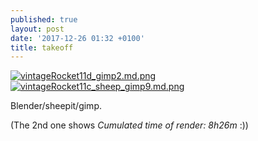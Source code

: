 ```yaml
---
published: true
layout: post
date: '2017-12-26 01:32 +0100'
title: takeoff
---
```

[![vintageRocket11d_gimp2.md.png](https://cdn.scrot.moe/images/2017/12/26/vintageRocket11d_gimp2.md.png)](https://cdn.scrot.moe/images/2017/12/26/vintageRocket11d_gimp2.png)
[![vintageRocket11c_sheep_gimp9.md.png](https://cdn.scrot.moe/images/2017/12/26/vintageRocket11c_sheep_gimp9.md.png)](https://cdn.scrot.moe/images/2017/12/26/vintageRocket11c_sheep_gimp9.png)

Blender/sheepit/gimp.

(The 2nd one shows _Cumulated time of render: 8h26m_ :))

